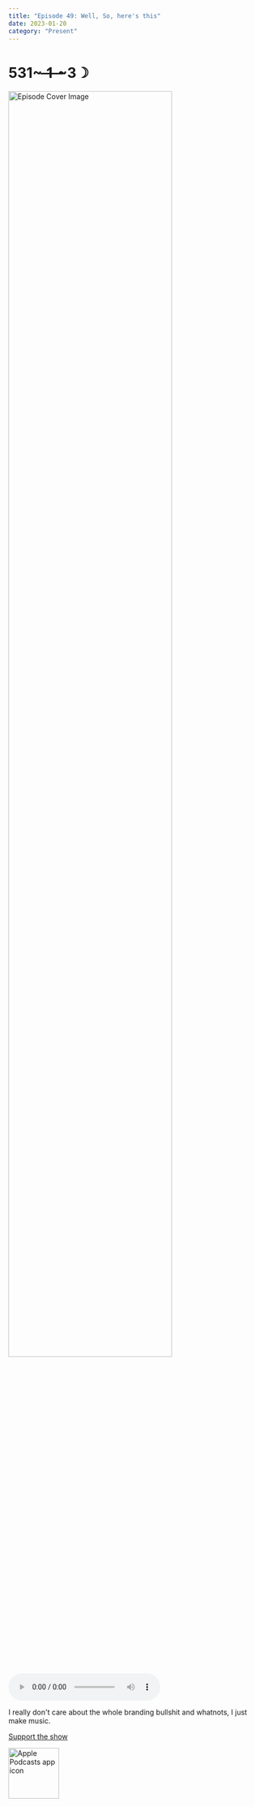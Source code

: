 ```yaml
---
title: "Episode 49: Well, So, here's this"
date: 2023-01-20
category: "Present"
---
```

# 531~ ̶1̶ ̶~3☽
<img src="https://artwork.captivate.fm/4c768ed7-7e89-4f3f-a0a3-4410101ba270/60854458c4d1acdf4e1c2f79c4137142d85d78e379bdafbd69bd34c85f5819ad.jpg" alt="Episode Cover Image" width=80%/>
<audio controls>
  <source src="https://podcasts.captivate.fm/media/ceec3afd-9315-4da5-92bf-225ec56bfbe5/12087780-episode-49-well-so-here-s-this.mp3" type="audio/mpeg">
  Your browser does not support the audio element.
</audio>

<p>I really don&apos;t care about the whole branding bullshit and whatnots, I just make music. </p><a rel="payment" href="https://www.paypal.com/donate/?hosted_button_id=WX3GRUK5BHJLS">Support the show</a>

<a href="https://podcasts.apple.com/us/podcast/living-room-music/id1608791560?tscg=30200&itsct=podcast_box_appicon&ls=1&mttnsubad=1608791560" style="display: inline-block;"><img src="https://toolbox.marketingtools.apple.com/api/v2/badges/app-icon-podcasts/standard/en-us" alt="Apple Podcasts app icon" style="width: 100px; height: 100px; vertical-align: middle; object-fit: contain;" /></a>
    